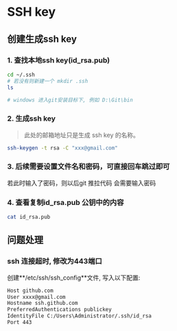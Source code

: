 # SSH key

## 创建生成ssh key

### 1. 查找本地ssh key(id_rsa.pub)

```bash
cd ~/.ssh
# 若没有则新建一个 mkdir .ssh
ls

# windows 进入git安装目标下, 例如 D:\Git\bin
```

### 2. 生成ssh key

> 此处的邮箱地址只是生成 ssh key 的名称。

```bash
ssh-keygen -t rsa -C "xxx@gmail.com"
```

### 3. 后续需要设置文件名和密码，可直接回车跳过即可

若此时输入了密码，则以后git 推拉代码 会需要输入密码

### 4. 查看复制**id_rsa.pub** 公钥中的内容

```bash
cat id_rsa.pub
```

## 问题处理

### ssh 连接超时, 修改为443端口

创建**/etc/ssh/ssh_config**文件, 写入以下配置:

```bash
Host github.com
User xxxx@gmail.com
Hostname ssh.github.com
PreferredAuthentications publickey
IdentityFile C:/Users\Administrator/.ssh/id_rsa
Port 443
```